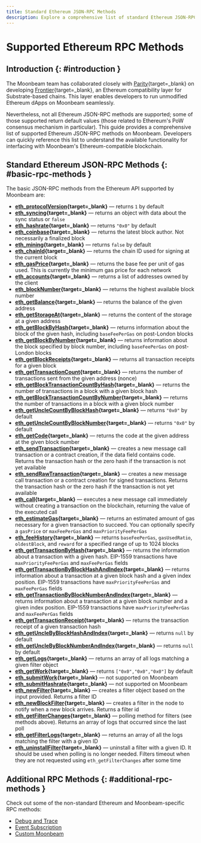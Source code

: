 ```yaml
---
title: Standard Ethereum JSON-RPC Methods
description: Explore a comprehensive list of standard Ethereum JSON-RPC methods that can be used to interface with Moonbeam nodes programmatically. 
---
```


# Supported Ethereum RPC Methods

## Introduction {: #introduction }

The Moonbeam team has collaborated closely with [Parity](https://www.parity.io/){target=\_blank} on developing [Frontier](/learn/platform/technology/#frontier){target=\_blank}, an Ethereum compatibility layer for Substrate-based chains. This layer enables developers to run unmodified Ethereum dApps on Moonbeam seamlessly.

Nevertheless, not all Ethereum JSON-RPC methods are supported; some of those supported return default values (those related to Ethereum's PoW consensus mechanism in particular). This guide provides a comprehensive list of supported Ethereum JSON-RPC methods on Moonbeam. Developers can quickly reference this list to understand the available functionality for interfacing with Moonbeam's Ethereum-compatible blockchain.

## Standard Ethereum JSON-RPC Methods {: #basic-rpc-methods }

The basic JSON-RPC methods from the Ethereum API supported by Moonbeam are:

- **[eth_protocolVersion](https://eth.wiki/json-rpc/API#eth_protocolversion){target=\_blank}** — returns `1` by default
- **[eth_syncing](https://eth.wiki/json-rpc/API#eth_syncing){target=\_blank}** — returns an object with data about the sync status or `false`
- **[eth_hashrate](https://eth.wiki/json-rpc/API#eth_hashrate){target=\_blank}** — returns `"0x0"` by default
- **[eth_coinbase](https://eth.wiki/json-rpc/API#eth_coinbase){target=\_blank}** — returns the latest block author. Not necessarily a finalized block
- **[eth_mining](https://eth.wiki/json-rpc/API#eth_mining){target=\_blank}** — returns `false` by default
- **[eth_chainId](https://eth.wiki/json-rpc/API#eth_chainid){target=\_blank}** — returns the chain ID used for signing at the current block
- **[eth_gasPrice](https://eth.wiki/json-rpc/API#eth_gasprice){target=\_blank}** — returns the base fee per unit of gas used. This is currently the minimum gas price for each network
- **[eth_accounts](https://eth.wiki/json-rpc/API#eth_accounts){target=\_blank}** — returns a list of addresses owned by the client
- **[eth_blockNumber](https://eth.wiki/json-rpc/API#eth_blocknumber){target=\_blank}** — returns the highest available block number
- **[eth_getBalance](https://eth.wiki/json-rpc/API#eth_getbalance){target=\_blank}** — returns the balance of the given address
- **[eth_getStorageAt](https://eth.wiki/json-rpc/API#eth_getstorageat){target=\_blank}** — returns the content of the storage at a given address
- **[eth_getBlockByHash](https://eth.wiki/json-rpc/API#eth_getblockbyhash){target=\_blank}** — returns information about the block of the given hash, including `baseFeePerGas` on post-London blocks
- **[eth_getBlockByNumber](https://eth.wiki/json-rpc/API#eth_getblockbynumber){target=\_blank}** — returns information about the block specified by block number, including `baseFeePerGas` on post-London blocks
- **[eth_getBlockReceipts](https://docs.alchemy.com/reference/eth-getblockreceipts){target=\_blank}** — returns all transaction receipts for a given block
- **[eth_getTransactionCount](https://eth.wiki/json-rpc/API#eth_gettransactioncount){target=\_blank}** — returns the number of transactions sent from the given address (nonce)
- **[eth_getBlockTransactionCountByHash](https://eth.wiki/json-rpc/API#eth_getblocktransactioncountbyhash){target=\_blank}** — returns the number of transactions in a block with a given block hash
- **[eth_getBlockTransactionCountByNumber](https://eth.wiki/json-rpc/API#eth_getblocktransactioncountbynumber){target=\_blank}** — returns the number of transactions in a block with a given block number
- **[eth_getUncleCountByBlockHash](https://eth.wiki/json-rpc/API#eth_getunclecountbyblockhash){target=\_blank}** —  returns `"0x0"` by default
- **[eth_getUncleCountByBlockNumber](https://eth.wiki/json-rpc/API#eth_getunclecountbyblocknumber){target=\_blank}** — returns `"0x0"` by default
- **[eth_getCode](https://eth.wiki/json-rpc/API#eth_getcode){target=\_blank}** — returns the code at the given address at the given block number
- **[eth_sendTransaction](https://eth.wiki/json-rpc/API#eth_sendtransaction){target=\_blank}** — creates a new message call transaction or a contract creation, if the data field contains code. Returns the transaction hash or the zero hash if the transaction is not yet available
- **[eth_sendRawTransaction](https://eth.wiki/json-rpc/API#eth_sendrawtransaction){target=\_blank}** — creates a new message call transaction or a contract creation for signed transactions. Returns the transaction hash or the zero hash if the transaction is not yet available
- **[eth_call](https://eth.wiki/json-rpc/API#eth_call){target=\_blank}** — executes a new message call immediately without creating a transaction on the blockchain, returning the value of the executed call
- **[eth_estimateGas](https://eth.wiki/json-rpc/API#eth_estimategas){target=\_blank}** — returns an estimated amount of gas necessary for a given transaction to succeed. You can optionally specify a `gasPrice` or `maxFeePerGas` and `maxPriorityFeePerGas`
- **[eth_feeHistory](https://docs.alchemy.com/alchemy/apis/ethereum/eth-feehistory){target=\_blank}** — returns `baseFeePerGas`, `gasUsedRatio`, `oldestBlock`, and `reward` for a specified range of up to 1024 blocks
- **[eth_getTransactionByHash](https://eth.wiki/json-rpc/API#eth_gettransactionbyhash){target=\_blank}** — returns the information about a transaction with a given hash. EIP-1559 transactions have `maxPriorityFeePerGas` and `maxFeePerGas` fields
- **[eth_getTransactionByBlockHashAndIndex](https://eth.wiki/json-rpc/API#eth_gettransactionbyblockhashandindex){target=\_blank}** — returns information about a transaction at a given block hash and a given index position. EIP-1559 transactions have `maxPriorityFeePerGas` and `maxFeePerGas` fields
- **[eth_getTransactionByBlockNumberAndIndex](https://eth.wiki/json-rpc/API#eth_gettransactionbyblocknumberandindex){target=\_blank}** — returns information about a transaction at a given block number and a given index position. EIP-1559 transactions have `maxPriorityFeePerGas` and `maxFeePerGas` fields
- **[eth_getTransactionReceipt](https://eth.wiki/json-rpc/API#eth_gettransactionreceipt){target=\_blank}** — returns the transaction receipt of a given transaction hash
- **[eth_getUncleByBlockHashAndIndex](https://eth.wiki/json-rpc/API#eth_getunclebyblockhashandindex){target=\_blank}** — returns `null` by default
- **[eth_getUncleByBlockNumberAndIndex](https://eth.wiki/json-rpc/API#eth_getunclebyblocknumberandindex){target=\_blank}** — returns `null` by default
- **[eth_getLogs](https://eth.wiki/json-rpc/API#eth_getlogs){target=\_blank}** — returns an array of all logs matching a given filter object
- **[eth_getWork](https://eth.wiki/json-rpc/API#eth_getwork){target=\_blank}** — returns `["0x0","0x0","0x0"]` by default
- **[eth_submitWork](https://eth.wiki/json-rpc/API#eth_submitwork){target=\_blank}** — not supported on Moonbeam
- **[eth_submitHashrate](https://eth.wiki/json-rpc/API#eth_submithashrate){target=\_blank}** — not supported on Moonbeam
- **[eth_newFilter](https://ethereum.org/en/developers/docs/apis/json-rpc/#eth_newfilter){target=\_blank}** — creates a filter object based on the input provided. Returns a filter ID
- **[eth_newBlockFilter](https://ethereum.org/en/developers/docs/apis/json-rpc/#eth_newblockfilter){target=\_blank}** — creates a filter in the node to notify when a new block arrives. Returns a filter id
- **[eth_getFilterChanges](https://ethereum.org/en/developers/docs/apis/json-rpc/#eth_getfilterchanges){target=\_blank}** — polling method for filters (see methods above). Returns an array of logs that occurred since the last poll
- **[eth_getFilterLogs](https://ethereum.org/en/developers/docs/apis/json-rpc/#eth_getfilterlogs){target=\_blank}** — returns an array of all the logs matching the filter with a given ID
- **[eth_uninstallFilter](https://ethereum.org/en/developers/docs/apis/json-rpc/#eth_uninstallfilter){target=\_blank}** — uninstall a filter with a given ID. It should be used when polling is no longer needed. Filters timeout when they are not requested using `eth_getFilterChanges` after some time

## Additional RPC Methods {: #additional-rpc-methods }

Check out some of the non-standard Ethereum and Moonbeam-specific RPC methods:

- [Debug and Trace](/builders/json-rpc/debug-trace/)
- [Event Subscription](/builders/json-rpc/pubsub/)
- [Custom Moonbeam](/builders/json-rpc/moonbeam-custom-api/)
